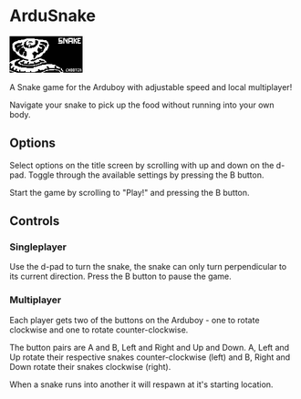 # ArduSnake
![Title Screen](https://raw.githubusercontent.com/chootin/ardusnake/master/title_screen.png)

A Snake game for the Arduboy with adjustable speed and local multiplayer!

Navigate your snake to pick up the food without running into your own body.

## Options
Select options on the title screen by scrolling with up and down on the d-pad.
Toggle through the available settings by pressing the B button.

Start the game by scrolling to "Play!" and pressing the B button.

## Controls
### Singleplayer
Use the d-pad to turn the snake, the snake can only turn perpendicular to its current direction.
Press the B button to pause the game.

### Multiplayer
Each player gets two of the buttons on the Arduboy - one to rotate clockwise and one to rotate counter-clockwise.

The button pairs are A and B, Left and Right and Up and Down.
A, Left and Up rotate their respective snakes counter-clockwise (left) and B, Right and Down rotate their snakes clockwise (right).

When a snake runs into another it will respawn at it's starting location.
